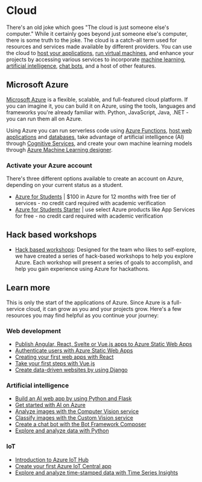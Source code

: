 # Cloud

There's an old joke which goes "The cloud is just someone else's computer." While it certainly goes beyond just someone else's computer, there is some truth to the joke. The cloud is a catch-all term used for resources and services made available by different providers. You can use the cloud to [host your applications](https://docs.microsoft.com/azure/static-web-apps/overview?WT.mc_id=academic-0000-cxa), [run virtual machines](https://docs.microsoft.com/learn/modules/create-linux-virtual-machine-in-azure?WT.mc_id=academic-0000-cxa), and enhance your projects by accessing various services to incorporate [machine learning](https://docs.microsoft.com/azure/machine-learning/concept-designer?WT.mc_id=academic-0000-cxa), [artificial intelligence](https://docs.microsoft.com/azure/cognitive-services?WT.mc_id=academic-0000-cxa), [chat bots](https://docs.microsoft.com/azure/bot-service/?view=azure-bot-service-4.0&WT.mc_id=academic-0000-cxa), and a host of other features.

## Microsoft Azure

[Microsoft Azure](https://azure.microsoft.com/free/students/?WT.mc_id=academic-0000-cxa) is a flexible, scalable, and full-featured cloud platform. If you can imagine it, you can build it on Azure, using the tools, languages and frameworks you're already familiar with. Python, JavaScript, Java, .NET - you can run them all on Azure.

Using Azure you can run serverless code using [Azure Functions](https://azure.microsoft.com/services/functions/?WT.mc_id=academic-0000-cxa), [host web applications](https://docs.microsoft.com/azure/static-web-apps/overview?WT.mc_id=academic-0000-cxa) and [databases](https://azure.microsoft.com/product-categories/databases/?WT.mc_id=academic-0000-cxa), take advantage of artificial intelligence (AI) through [Cognitive Services](https://azure.microsoft.com/services/cognitive-services/?WT.mc_id=academic-0000-cxa), and create your own machine learning models through [Azure Machine Learning designer](https://docs.microsoft.com/azure/machine-learning/concept-designer?WT.mc_id=academic-0000-cxa).

### Activate your Azure account

There's three different options available to create an account on Azure, depending on your current status as a student.

- [Azure for Students](https://azure.microsoft.com/free/students/?WT.mc_id=academic-0000-cxa) | $100 in Azure for 12 months with free tier of services - no credit card required with academic verification
- [Azure for Students Starter](https://azure.microsoft.com/free/students-starter-faq/?WT.mc_id=academic-0000-cxa) | use select Azure products like App Services for free - no credit card required with academic verification

## Hack based workshops

- [Hack based workshops](./workshops.md): Designed for the team who likes to self-explore, we have created a series of hack-based workshops to help you explore Azure. Each workshop will present a series of goals to accomplish, and help you gain experience using Azure for hackathons.

## Learn more

This is only the start of the applications of Azure. Since Azure is a full-service cloud, it can grow as you and your projects grow. Here's a few resources you may find helpful as you continue your journey:

### Web development

- [Publish Angular, React, Svelte or Vue.js apps to Azure Static Web Apps](https://docs.microsoft.com/learn/modules/publish-app-service-static-web-app-api?WT.mc_id=academic-0000-cxa)
- [Authenticate users with Azure Static Web Apps](https://docs.microsoft.com/learn/modules/publish-static-web-app-authentication?WT.mc_id=academic-0000-cxa)
- [Creating your first web apps with React](https://docs.microsoft.com/learn/paths/react?WT.mc_id=academic-0000-cxa)
- [Take your first steps with Vue.js](https://docs.microsoft.com/learn/paths/vue-first-steps?WT.mc_id=academic-0000-cxa)
- [Create data-driven websites by using Django](https://docs.microsoft.com/learn/paths/django-create-data-driven-websites?WT.mc_id=academic-0000-cxa)

### Artificial intelligence

- [Build an AI web app by using Python and Flask](https://docs.microsoft.com/learn/modules/python-flask-build-ai-web-app?WT.mc_id=academic-0000-cxa)
- [Get started with AI on Azure](https://docs.microsoft.com/learn/modules/get-started-ai-fundamentals?WT.mc_id=academic-0000-cxa)
- [Analyze images with the Computer Vision service](https://docs.microsoft.com/learn/modules/analyze-images-computer-vision?WT.mc_id=academic-0000-cxa)
- [Classify images with the Custom Vision service](https://docs.microsoft.com/learn/modules/classify-images-custom-vision?WT.mc_id=academic-0000-cxa)
- [Create a chat bot with the Bot Framework Composer](https://docs.microsoft.com/learn/modules/create-bot-with-bot-framework-composer?WT.mc_id=academic-0000-cxa)
- [Explore and analyze data with Python](https://docs.microsoft.com/learn/modules/explore-analyze-data-with-python?WT.mc_id=academic-0000-cxa)

### IoT

- [Introduction to Azure IoT Hub](https://docs.microsoft.com/learn/modules/introduction-to-iot-hub?WT.mc_id=academic-0000-cxa)
- [Create your first Azure IoT Central app](https://docs.microsoft.com/learn/modules/create-your-first-iot-central-app?WT.mc_id=academic-0000-cxa)
- [Explore and analyze time-stamped data with Time Series Insights](https://docs.microsoft.com/learn/modules/explore-analyze-time-series-insights?WT.mc_id=academic-0000-cxa)
